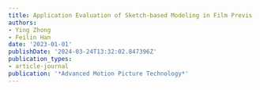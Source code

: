 ```yaml
---
title: Application Evaluation of Sketch-based Modeling in Film Previs
authors:
- Ying Zhong
- Feilin Han
date: '2023-01-01'
publishDate: '2024-03-24T13:32:02.847396Z'
publication_types:
- article-journal
publication: '*Advanced Motion Picture Technology*'
---
```

